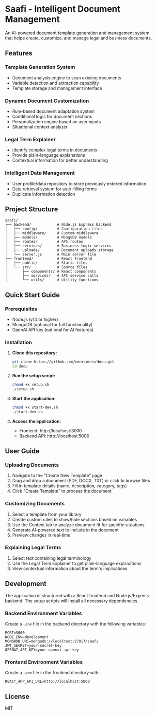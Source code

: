 # Saafi - Intelligent Document Management

An AI-powered document template generation and management system that helps create, customize, and manage legal and business documents.

## Features

### Template Generation System
- Document analysis engine to scan existing documents
- Variable detection and extraction capability
- Template storage and management interface

### Dynamic Document Customization
- Rule-based document adaptation system
- Conditional logic for document sections
- Personalization engine based on user inputs
- Situational context analyzer

### Legal Term Explainer
- Identify complex legal terms in documents
- Provide plain-language explanations
- Contextual information for better understanding

### Intelligent Data Management
- User profile/data repository to store previously entered information
- Data retrieval system for auto-filling forms
- Duplicate information detection

## Project Structure

```
saafi/
├── backend/            # Node.js Express backend
│   ├── config/         # Configuration files
│   ├── middleware/     # Custom middleware
│   ├── models/         # MongoDB models
│   ├── routes/         # API routes
│   ├── services/       # Business logic services
│   ├── uploads/        # Document uploads storage
│   └── server.js       # Main server file
├── frontend/           # React frontend
│   ├── public/         # Static files
│   └── src/            # Source files
│       ├── components/ # React components
│       ├── services/   # API service calls
│       └── utils/      # Utility functions
```

## Quick Start Guide

### Prerequisites

- Node.js (v14 or higher)
- MongoDB (optional for full functionality)
- OpenAI API key (optional for AI features)

### Installation

1. **Clone this repository:**
   ```bash
   git clone https://github.com/omarionnn/docu.git
   cd docu
   ```

2. **Run the setup script:**
   ```bash
   chmod +x setup.sh
   ./setup.sh
   ```

3. **Start the application:**
   ```bash
   chmod +x start-dev.sh
   ./start-dev.sh
   ```

4. **Access the application:**
   - Frontend: http://localhost:3000
   - Backend API: http://localhost:5000

## User Guide

### Uploading Documents
1. Navigate to the "Create New Template" page
2. Drag and drop a document (PDF, DOCX, TXT) or click to browse files
3. Fill in template details (name, description, category, tags)
4. Click "Create Template" to process the document

### Customizing Documents
1. Select a template from your library
2. Create custom rules to show/hide sections based on variables
3. Use the Context tab to analyze document fit for specific situations
4. Generate AI-powered text to include in the document
5. Preview changes in real-time

### Explaining Legal Terms
1. Select text containing legal terminology
2. Use the Legal Term Explainer to get plain-language explanations
3. View contextual information about the term's implications

## Development

The application is structured with a React frontend and Node.js/Express backend. The setup scripts will install all necessary dependencies.

### Backend Environment Variables
Create a `.env` file in the backend directory with the following variables:
```
PORT=5000
NODE_ENV=development
MONGODB_URI=mongodb://localhost:27017/saafi
JWT_SECRET=your-secret-key
OPENAI_API_KEY=your-openai-api-key
```

### Frontend Environment Variables
Create a `.env` file in the frontend directory with:
```
REACT_APP_API_URL=http://localhost:5000
```

## License

MIT

